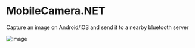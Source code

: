 # MobileCamera.NET

Capture an image on Android/iOS and send it to a nearby bluetooth server

![image](https://github.com/user-attachments/assets/f5e29460-5174-49ac-b82d-79ee4a776580)
